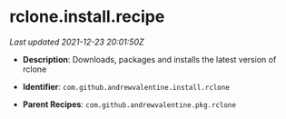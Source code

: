 # rclone.install.recipe

_Last updated 2021-12-23 20:01:50Z_

- **Description**: Downloads, packages and installs the latest version of rclone

- **Identifier**: `com.github.andrewvalentine.install.rclone`

- **Parent Recipes**: `com.github.andrewvalentine.pkg.rclone`
